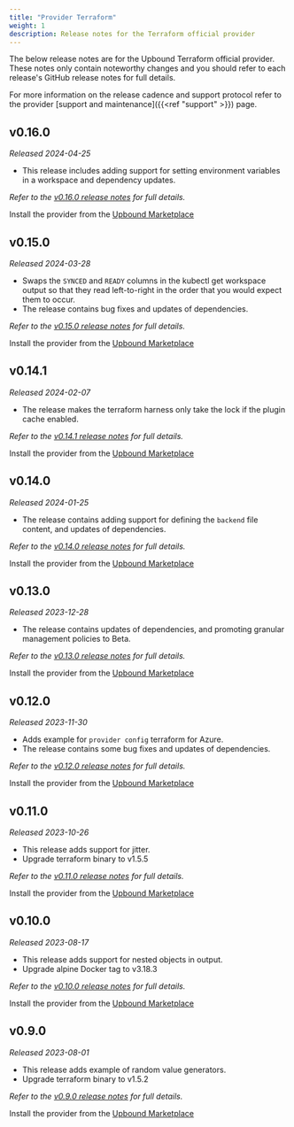 ```yaml
---
title: "Provider Terraform"
weight: 1
description: Release notes for the Terraform official provider
---
```


The below release notes are for the Upbound Terraform official provider. These
notes only contain noteworthy changes and you should refer to each release's
GitHub release notes for full details.

For more information on the release cadence and support protocol refer to the
provider [support and maintenance]({{<ref "support" >}}) page.

<!-- vale Google.Headings = NO -->

## v0.16.0

_Released 2024-04-25_

* This release includes adding support for setting environment variables in a workspace and dependency updates.

_Refer to the [v0.16.0 release notes](https://github.com/upbound/provider-terraform/releases/tag/v0.16.0) for full details._

Install the provider from the [Upbound Marketplace](https://marketplace.upbound.io/providers/upbound/provider-terraform/v0.16.0)

## v0.15.0

_Released 2024-03-28_

* Swaps the `SYNCED` and `READY` columns in the kubectl get workspace output so that they
read left-to-right in the order that you would expect them to occur.
* The release contains bug fixes and updates of dependencies.

_Refer to the [v0.15.0 release notes](https://github.com/upbound/provider-terraform/releases/tag/v0.15.0) for full details._

Install the provider from the [Upbound Marketplace](https://marketplace.upbound.io/providers/upbound/provider-terraform/v0.15.0)

## v0.14.1

_Released 2024-02-07_

* The release makes the terraform harness only take the lock if the plugin cache enabled.

_Refer to the [v0.14.1 release notes](https://github.com/upbound/provider-terraform/releases/tag/v0.14.1) for full details._

Install the provider from the [Upbound Marketplace](https://marketplace.upbound.io/providers/upbound/provider-terraform/v0.14.1)

## v0.14.0

_Released 2024-01-25_

* The release contains adding support for defining the `backend` file content, and updates of dependencies.

_Refer to the [v0.14.0 release notes](https://github.com/upbound/provider-terraform/releases/tag/v0.14.0) for full details._

Install the provider from the [Upbound Marketplace](https://marketplace.upbound.io/providers/upbound/provider-terraform/v0.14.0)

## v0.13.0

_Released 2023-12-28_

* The release contains updates of dependencies, and promoting granular management policies to Beta.

_Refer to the [v0.13.0 release notes](https://github.com/upbound/provider-terraform/releases/tag/v0.13.0) for full details._

Install the provider from the [Upbound Marketplace](https://marketplace.upbound.io/providers/upbound/provider-terraform/v0.13.0)

## v0.12.0

_Released 2023-11-30_

* Adds example for `provider config` terraform for Azure.
* The release contains some bug fixes and updates of dependencies.

_Refer to the [v0.12.0 release notes](https://github.com/upbound/provider-terraform/releases/tag/v0.12.0) for full details._

Install the provider from the [Upbound Marketplace](https://marketplace.upbound.io/providers/upbound/provider-terraform/v0.12.0)

## v0.11.0

_Released 2023-10-26_

* This release adds support for jitter.
* Upgrade terraform binary to v1.5.5

_Refer to the [v0.11.0 release notes](https://github.com/upbound/provider-terraform/releases/tag/v0.11.0) for full details._

Install the provider from the [Upbound Marketplace](https://marketplace.upbound.io/providers/upbound/provider-terraform/v0.11.0)

## v0.10.0

_Released 2023-08-17_

* This release adds support for nested objects in output.
* Upgrade alpine Docker tag to v3.18.3

_Refer to the [v0.10.0 release notes](https://github.com/upbound/provider-terraform/releases/tag/v0.10.0) for full details._

Install the provider from the [Upbound Marketplace](https://marketplace.upbound.io/providers/upbound/provider-terraform/v0.10.0)

## v0.9.0

_Released 2023-08-01_

* This release adds example of random value generators.
* Upgrade terraform binary to v1.5.2

_Refer to the [v0.9.0 release notes](https://github.com/upbound/provider-terraform/releases/tag/v0.9.0) for full details._

Install the provider from the [Upbound Marketplace](https://marketplace.upbound.io/providers/upbound/provider-terraform/v0.9.0)
<!-- vale Google.Headings = YES -->
